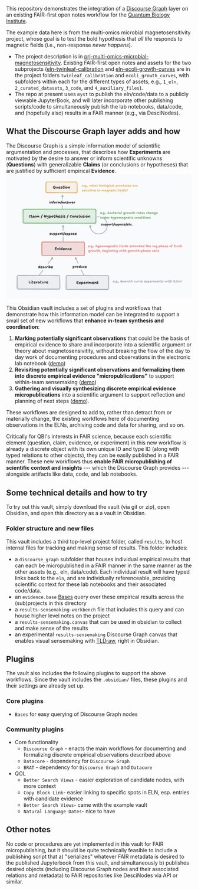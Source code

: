 This repository demonstrates the integration of a [Discourse Graph](https://discoursegraphs.com/) layer on an existing FAIR-first open notes workflow for the [Quantum Biology Institute](https://www.quantumbiology.org/). 

The example data here is from the multi-omics microbial magnetosensitivity project, whose goal is to test the bold hypothesis that *all* life responds to magnetic fields (i.e., non-response *never happens*). 
- The project description is in [prj-multi-omics-microbial-magnetosensitivity](prj-multi-omics-microbial-magnetosensitivity.md). Existing FAIR-first open notes and assets for the two subprojects ([eln-twinleaf-calibration](twinleaf_calibration/1_eln_twinleaf_calibration/eln-twinleaf-calibration.md) and [eln-ecoli-growth-curves](ecoli_growth_curves/1_eln_ecoli_growth_curves/eln-ecoli-growth-curves.md) are in the project folders `twinleaf_calibration` and `ecoli_growth_curves`, with subfolders within each for the different types of assets, e.g., `1_eln`, `2_curated_datasets`, `3_code`, and `4_auxiliary_files`).
- The repo at present uses `myst` to publish the eln/code/data to a publicly viewable JupyterBook, and will later incorporate other publishing scripts/code to simultaneously publish the lab notebooks, data/code, and (hopefully also) results in a FAIR manner (e.g., via DesciNodes).
## What the Discourse Graph layer adds and how

The Discourse Graph is a simple information model of scientific argumentation and processes, that describes how **Experiments** are motivated by the desire to answer or inform scientific unknowns (**Questions**) with generalizable **Claims** (or conclusions or hypotheses) that are justified by sufficient empirical **Evidence**.
![](Discourse%20Graph%20model.png)



This Obsidian vault includes a set of plugins and workflows that demonstrate how this information model can be integrated to support a small set of new workflows that **enhance in-team synthesis and coordination**:
1. **Marking potentially significant observations** that could be the basis of empirical evidence to share and incorporate into a scientific argument or theory about magnetosensivitity, without breaking the flow of the day to day work of documenting procedures and observations in the electronic lab notebook ([demo](https://www.loom.com/share/fc454a0b664b4f99988ac04bb020808a?t=3&sid=f6890caf-5f53-49ce-b29a-22527a59393c))
2. **Revisiting potentially significant observations and formalizing them into discrete empirical evidence "micropublications"** to support within-team sensemaking ([demo](https://www.loom.com/share/fc454a0b664b4f99988ac04bb020808a?t=64&sid=3e1feeb9-81a4-4c15-96de-34d516dd0aa2))
3. **Gathering and visually synthesizing discrete empirical evidence micropublications** into a scientific argument to support reflection and planning of next steps ([demo](https://www.loom.com/share/fc454a0b664b4f99988ac04bb020808a?t=296&sid=d4251348-9b60-4c0f-928c-be913bce52cc)). 

These workflows are designed to add to, rather than detract from or materially change, the existing workflows here of documenting observations in the ELNs, archiving code and data for sharing, and so on.

Critically for QBI's interests in FAIR science, because each scientific element (question, claim, evidence, or experiment) in this new workflow is already a discrete object with its own unique ID and type ID (along with typed relations to other objects), they can be easily published in a FAIR manner. These new workflows thus **enable FAIR micropublishing of scientific context and insights** --- which the Discourse Graph provides --- alongside artifacts like data, code, and lab notebooks.
## Some technical details and how to try

To try out this vault, simply download the vault (via git or zip), open Obsidian, and open this directory as a a vault in Obsidian.
### Folder structure and new files
This vault includes a third top-level project folder, called `results`, to host internal files for tracking and making sense of results. This folder includes:
- a `discourse_graph` subfolder that houses individual empirical results that can each be micropublished in a FAIR manner in the same manner as the other assets (e.g., eln, data/code). Each individual result will have typed links back to the `eln`, and are individually referenceable, providing scientific context for these lab notebooks and their associated code/data.
- an `evidence.base` [Bases](https://help.obsidian.md/bases) query over these empirical results across the (sub)projects in this directory
- a `results-sensemaking-workbench` file that includes this query and can house higher level notes on the project
- a `results-sensemaking.canvas` that can be used in obsidian to collect and make sense of the results 
- an experimental `results-sensemaking` Discourse Graph canvas that enables visual sensemaking with [TLDraw](https://www.tldraw.com/), right in Obsidian.
## Plugins
The vault also includes the following plugins to support the above workflows. Since the vault includes the `.obsidian/` files, these plugins and their settings are already set up.
### Core plugins
- `Bases` for easy querying of Discourse Graph nodes
### Community plugins
- Core functionality
	- `Discourse Graph` - enacts the main workflows for documenting and formalizing discrete empirical observations described above
	- `Datacore` - dependency for `Discourse Graph`
	- `BRAT` - dependency for `Discourse Graph` and `Datacore`
- QOL
	- `Better Search Views` - easier exploration of candidate nodes, with more context
	- `Copy Block Link`- easier linking to specific spots in ELN, esp. entries with candidate evidence
	- `Better Search Views`- came with the example vault
	- `Natural Language Dates`- nice to have
## Other notes

No code or procedures are yet implemented in this vault for FAIR micropublishing, but it should be quite technically feasible to include a publishing script that a) "serializes" whatever FAIR metadata is desired to the published Jupyterbook from this vault, and simultaneously b) publishes desired objects (including Discourse Graph nodes and their associated relations and metadata) to FAIR repositories like DesciNodes via API or similar.

